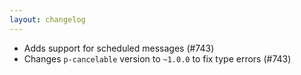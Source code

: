 ```yaml
---
layout: changelog
---
```


- Adds support for scheduled messages (#743)
- Changes `p-cancelable` version to `~1.0.0` to fix type errors (#743)